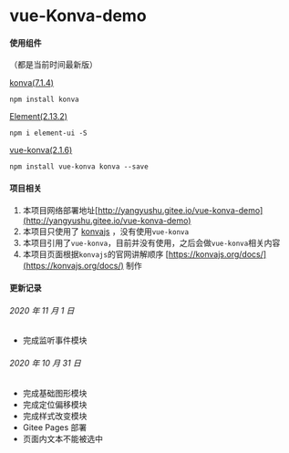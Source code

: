 # vue-Konva-demo

#### 使用组件

（都是当前时间最新版）

[konva(7.1.4)](https://konvajs.org/)

```
npm install konva
```

[Element(2.13.2)](https://element.eleme.cn/#/zh-CN/component/installation)

```
npm i element-ui -S
```

[vue-konva(2.1.6)](https://gitee.com/mirrors_konvajs/vue-konva?_from=gitee_search)

```
npm install vue-konva konva --save
```

#### 项目相关

1. 本项目网络部署地址[http://yangyushu.gitee.io/vue-konva-demo](http://yangyushu.gitee.io/vue-konva-demo)
1. 本项目只使用了 [konvajs](https://konvajs.org/) ，没有使用`vue-konva`
1. 本项目引用了`vue-konva`，目前并没有使用，之后会做`vue-konva`相关内容
1. 本项目页面根据`konvajs`的官网讲解顺序 [https://konvajs.org/docs/](https://konvajs.org/docs/) 制作

#### 更新记录

###### 2020 年 11 月 1 日

- 完成监听事件模块

###### 2020 年 10 月 31 日

- 完成基础图形模块
- 完成定位偏移模块
- 完成样式改变模块
- Gitee Pages 部署
- 页面内文本不能被选中
